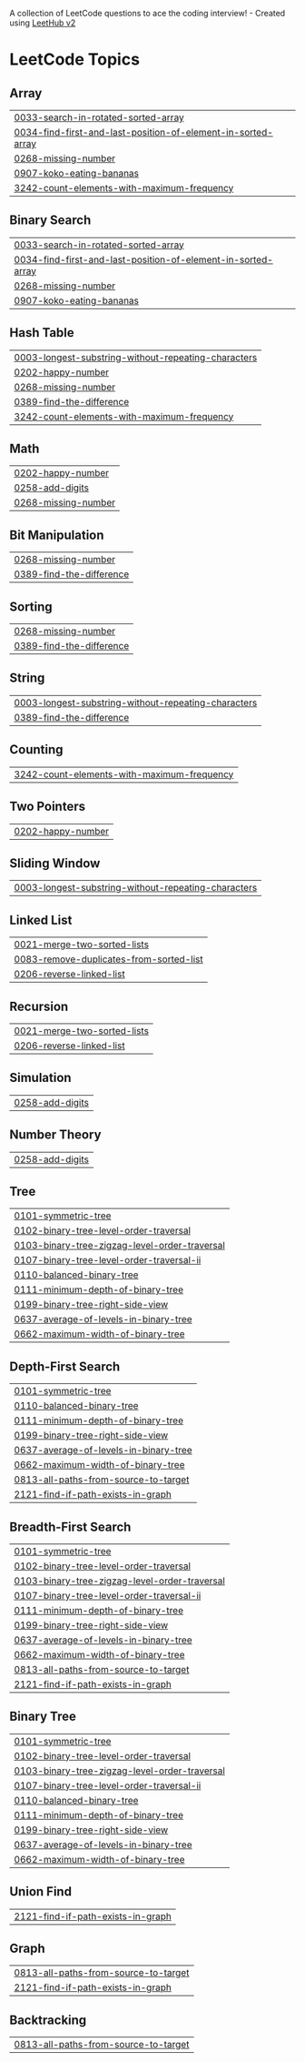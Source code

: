 A collection of LeetCode questions to ace the coding interview! - Created using [LeetHub v2](https://github.com/arunbhardwaj/LeetHub-2.0)
<!---LeetCode Topics Start-->
# LeetCode Topics
## Array
|  |
| ------- |
| [0033-search-in-rotated-sorted-array](https://github.com/kartikeysingh7/LeetCode-Coding-Practice/tree/master/0033-search-in-rotated-sorted-array) |
| [0034-find-first-and-last-position-of-element-in-sorted-array](https://github.com/kartikeysingh7/LeetCode-Coding-Practice/tree/master/0034-find-first-and-last-position-of-element-in-sorted-array) |
| [0268-missing-number](https://github.com/kartikeysingh7/LeetCode-Coding-Practice/tree/master/0268-missing-number) |
| [0907-koko-eating-bananas](https://github.com/kartikeysingh7/LeetCode-Coding-Practice/tree/master/0907-koko-eating-bananas) |
| [3242-count-elements-with-maximum-frequency](https://github.com/kartikeysingh7/LeetCode-Coding-Practice/tree/master/3242-count-elements-with-maximum-frequency) |
## Binary Search
|  |
| ------- |
| [0033-search-in-rotated-sorted-array](https://github.com/kartikeysingh7/LeetCode-Coding-Practice/tree/master/0033-search-in-rotated-sorted-array) |
| [0034-find-first-and-last-position-of-element-in-sorted-array](https://github.com/kartikeysingh7/LeetCode-Coding-Practice/tree/master/0034-find-first-and-last-position-of-element-in-sorted-array) |
| [0268-missing-number](https://github.com/kartikeysingh7/LeetCode-Coding-Practice/tree/master/0268-missing-number) |
| [0907-koko-eating-bananas](https://github.com/kartikeysingh7/LeetCode-Coding-Practice/tree/master/0907-koko-eating-bananas) |
## Hash Table
|  |
| ------- |
| [0003-longest-substring-without-repeating-characters](https://github.com/kartikeysingh7/LeetCode-Coding-Practice/tree/master/0003-longest-substring-without-repeating-characters) |
| [0202-happy-number](https://github.com/kartikeysingh7/LeetCode-Coding-Practice/tree/master/0202-happy-number) |
| [0268-missing-number](https://github.com/kartikeysingh7/LeetCode-Coding-Practice/tree/master/0268-missing-number) |
| [0389-find-the-difference](https://github.com/kartikeysingh7/LeetCode-Coding-Practice/tree/master/0389-find-the-difference) |
| [3242-count-elements-with-maximum-frequency](https://github.com/kartikeysingh7/LeetCode-Coding-Practice/tree/master/3242-count-elements-with-maximum-frequency) |
## Math
|  |
| ------- |
| [0202-happy-number](https://github.com/kartikeysingh7/LeetCode-Coding-Practice/tree/master/0202-happy-number) |
| [0258-add-digits](https://github.com/kartikeysingh7/LeetCode-Coding-Practice/tree/master/0258-add-digits) |
| [0268-missing-number](https://github.com/kartikeysingh7/LeetCode-Coding-Practice/tree/master/0268-missing-number) |
## Bit Manipulation
|  |
| ------- |
| [0268-missing-number](https://github.com/kartikeysingh7/LeetCode-Coding-Practice/tree/master/0268-missing-number) |
| [0389-find-the-difference](https://github.com/kartikeysingh7/LeetCode-Coding-Practice/tree/master/0389-find-the-difference) |
## Sorting
|  |
| ------- |
| [0268-missing-number](https://github.com/kartikeysingh7/LeetCode-Coding-Practice/tree/master/0268-missing-number) |
| [0389-find-the-difference](https://github.com/kartikeysingh7/LeetCode-Coding-Practice/tree/master/0389-find-the-difference) |
## String
|  |
| ------- |
| [0003-longest-substring-without-repeating-characters](https://github.com/kartikeysingh7/LeetCode-Coding-Practice/tree/master/0003-longest-substring-without-repeating-characters) |
| [0389-find-the-difference](https://github.com/kartikeysingh7/LeetCode-Coding-Practice/tree/master/0389-find-the-difference) |
## Counting
|  |
| ------- |
| [3242-count-elements-with-maximum-frequency](https://github.com/kartikeysingh7/LeetCode-Coding-Practice/tree/master/3242-count-elements-with-maximum-frequency) |
## Two Pointers
|  |
| ------- |
| [0202-happy-number](https://github.com/kartikeysingh7/LeetCode-Coding-Practice/tree/master/0202-happy-number) |
## Sliding Window
|  |
| ------- |
| [0003-longest-substring-without-repeating-characters](https://github.com/kartikeysingh7/LeetCode-Coding-Practice/tree/master/0003-longest-substring-without-repeating-characters) |
## Linked List
|  |
| ------- |
| [0021-merge-two-sorted-lists](https://github.com/kartikeysingh7/LeetCode-Coding-Practice/tree/master/0021-merge-two-sorted-lists) |
| [0083-remove-duplicates-from-sorted-list](https://github.com/kartikeysingh7/LeetCode-Coding-Practice/tree/master/0083-remove-duplicates-from-sorted-list) |
| [0206-reverse-linked-list](https://github.com/kartikeysingh7/LeetCode-Coding-Practice/tree/master/0206-reverse-linked-list) |
## Recursion
|  |
| ------- |
| [0021-merge-two-sorted-lists](https://github.com/kartikeysingh7/LeetCode-Coding-Practice/tree/master/0021-merge-two-sorted-lists) |
| [0206-reverse-linked-list](https://github.com/kartikeysingh7/LeetCode-Coding-Practice/tree/master/0206-reverse-linked-list) |
## Simulation
|  |
| ------- |
| [0258-add-digits](https://github.com/kartikeysingh7/LeetCode-Coding-Practice/tree/master/0258-add-digits) |
## Number Theory
|  |
| ------- |
| [0258-add-digits](https://github.com/kartikeysingh7/LeetCode-Coding-Practice/tree/master/0258-add-digits) |
## Tree
|  |
| ------- |
| [0101-symmetric-tree](https://github.com/kartikeysingh7/LeetCode-Coding-Practice/tree/master/0101-symmetric-tree) |
| [0102-binary-tree-level-order-traversal](https://github.com/kartikeysingh7/LeetCode-Coding-Practice/tree/master/0102-binary-tree-level-order-traversal) |
| [0103-binary-tree-zigzag-level-order-traversal](https://github.com/kartikeysingh7/LeetCode-Coding-Practice/tree/master/0103-binary-tree-zigzag-level-order-traversal) |
| [0107-binary-tree-level-order-traversal-ii](https://github.com/kartikeysingh7/LeetCode-Coding-Practice/tree/master/0107-binary-tree-level-order-traversal-ii) |
| [0110-balanced-binary-tree](https://github.com/kartikeysingh7/LeetCode-Coding-Practice/tree/master/0110-balanced-binary-tree) |
| [0111-minimum-depth-of-binary-tree](https://github.com/kartikeysingh7/LeetCode-Coding-Practice/tree/master/0111-minimum-depth-of-binary-tree) |
| [0199-binary-tree-right-side-view](https://github.com/kartikeysingh7/LeetCode-Coding-Practice/tree/master/0199-binary-tree-right-side-view) |
| [0637-average-of-levels-in-binary-tree](https://github.com/kartikeysingh7/LeetCode-Coding-Practice/tree/master/0637-average-of-levels-in-binary-tree) |
| [0662-maximum-width-of-binary-tree](https://github.com/kartikeysingh7/LeetCode-Coding-Practice/tree/master/0662-maximum-width-of-binary-tree) |
## Depth-First Search
|  |
| ------- |
| [0101-symmetric-tree](https://github.com/kartikeysingh7/LeetCode-Coding-Practice/tree/master/0101-symmetric-tree) |
| [0110-balanced-binary-tree](https://github.com/kartikeysingh7/LeetCode-Coding-Practice/tree/master/0110-balanced-binary-tree) |
| [0111-minimum-depth-of-binary-tree](https://github.com/kartikeysingh7/LeetCode-Coding-Practice/tree/master/0111-minimum-depth-of-binary-tree) |
| [0199-binary-tree-right-side-view](https://github.com/kartikeysingh7/LeetCode-Coding-Practice/tree/master/0199-binary-tree-right-side-view) |
| [0637-average-of-levels-in-binary-tree](https://github.com/kartikeysingh7/LeetCode-Coding-Practice/tree/master/0637-average-of-levels-in-binary-tree) |
| [0662-maximum-width-of-binary-tree](https://github.com/kartikeysingh7/LeetCode-Coding-Practice/tree/master/0662-maximum-width-of-binary-tree) |
| [0813-all-paths-from-source-to-target](https://github.com/kartikeysingh7/LeetCode-Coding-Practice/tree/master/0813-all-paths-from-source-to-target) |
| [2121-find-if-path-exists-in-graph](https://github.com/kartikeysingh7/LeetCode-Coding-Practice/tree/master/2121-find-if-path-exists-in-graph) |
## Breadth-First Search
|  |
| ------- |
| [0101-symmetric-tree](https://github.com/kartikeysingh7/LeetCode-Coding-Practice/tree/master/0101-symmetric-tree) |
| [0102-binary-tree-level-order-traversal](https://github.com/kartikeysingh7/LeetCode-Coding-Practice/tree/master/0102-binary-tree-level-order-traversal) |
| [0103-binary-tree-zigzag-level-order-traversal](https://github.com/kartikeysingh7/LeetCode-Coding-Practice/tree/master/0103-binary-tree-zigzag-level-order-traversal) |
| [0107-binary-tree-level-order-traversal-ii](https://github.com/kartikeysingh7/LeetCode-Coding-Practice/tree/master/0107-binary-tree-level-order-traversal-ii) |
| [0111-minimum-depth-of-binary-tree](https://github.com/kartikeysingh7/LeetCode-Coding-Practice/tree/master/0111-minimum-depth-of-binary-tree) |
| [0199-binary-tree-right-side-view](https://github.com/kartikeysingh7/LeetCode-Coding-Practice/tree/master/0199-binary-tree-right-side-view) |
| [0637-average-of-levels-in-binary-tree](https://github.com/kartikeysingh7/LeetCode-Coding-Practice/tree/master/0637-average-of-levels-in-binary-tree) |
| [0662-maximum-width-of-binary-tree](https://github.com/kartikeysingh7/LeetCode-Coding-Practice/tree/master/0662-maximum-width-of-binary-tree) |
| [0813-all-paths-from-source-to-target](https://github.com/kartikeysingh7/LeetCode-Coding-Practice/tree/master/0813-all-paths-from-source-to-target) |
| [2121-find-if-path-exists-in-graph](https://github.com/kartikeysingh7/LeetCode-Coding-Practice/tree/master/2121-find-if-path-exists-in-graph) |
## Binary Tree
|  |
| ------- |
| [0101-symmetric-tree](https://github.com/kartikeysingh7/LeetCode-Coding-Practice/tree/master/0101-symmetric-tree) |
| [0102-binary-tree-level-order-traversal](https://github.com/kartikeysingh7/LeetCode-Coding-Practice/tree/master/0102-binary-tree-level-order-traversal) |
| [0103-binary-tree-zigzag-level-order-traversal](https://github.com/kartikeysingh7/LeetCode-Coding-Practice/tree/master/0103-binary-tree-zigzag-level-order-traversal) |
| [0107-binary-tree-level-order-traversal-ii](https://github.com/kartikeysingh7/LeetCode-Coding-Practice/tree/master/0107-binary-tree-level-order-traversal-ii) |
| [0110-balanced-binary-tree](https://github.com/kartikeysingh7/LeetCode-Coding-Practice/tree/master/0110-balanced-binary-tree) |
| [0111-minimum-depth-of-binary-tree](https://github.com/kartikeysingh7/LeetCode-Coding-Practice/tree/master/0111-minimum-depth-of-binary-tree) |
| [0199-binary-tree-right-side-view](https://github.com/kartikeysingh7/LeetCode-Coding-Practice/tree/master/0199-binary-tree-right-side-view) |
| [0637-average-of-levels-in-binary-tree](https://github.com/kartikeysingh7/LeetCode-Coding-Practice/tree/master/0637-average-of-levels-in-binary-tree) |
| [0662-maximum-width-of-binary-tree](https://github.com/kartikeysingh7/LeetCode-Coding-Practice/tree/master/0662-maximum-width-of-binary-tree) |
## Union Find
|  |
| ------- |
| [2121-find-if-path-exists-in-graph](https://github.com/kartikeysingh7/LeetCode-Coding-Practice/tree/master/2121-find-if-path-exists-in-graph) |
## Graph
|  |
| ------- |
| [0813-all-paths-from-source-to-target](https://github.com/kartikeysingh7/LeetCode-Coding-Practice/tree/master/0813-all-paths-from-source-to-target) |
| [2121-find-if-path-exists-in-graph](https://github.com/kartikeysingh7/LeetCode-Coding-Practice/tree/master/2121-find-if-path-exists-in-graph) |
## Backtracking
|  |
| ------- |
| [0813-all-paths-from-source-to-target](https://github.com/kartikeysingh7/LeetCode-Coding-Practice/tree/master/0813-all-paths-from-source-to-target) |
<!---LeetCode Topics End-->